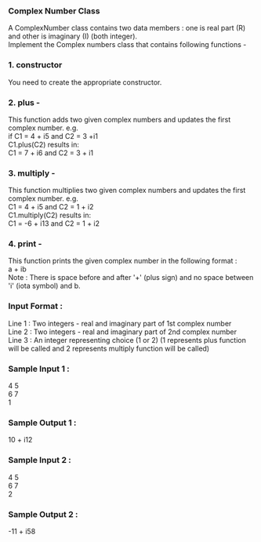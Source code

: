 ### Complex Number Class
A ComplexNumber class contains two data members : one is real part (R) and other is imaginary (I) (both integer).<br/>
Implement the Complex numbers class that contains following functions -<br/>
### 1. constructor<br/>
You need to create the appropriate constructor.<br/>
### 2. plus -<br/>
This function adds two given complex numbers and updates the first complex number.
e.g.<br/>
if C1 = 4 + i5 and C2 = 3 +i1<br/>
C1.plus(C2) results in: <br/>
C1 = 7 + i6 and C2 = 3 + i1<br/>
### 3. multiply -<br/>
This function multiplies two given complex numbers and updates the first complex number.
e.g.<br/>
C1 = 4 + i5 and C2 = 1 + i2<br/>
C1.multiply(C2) results in: <br/>
C1 = -6 + i13 and C2 = 1 + i2<br/>
### 4. print -<br/>
This function prints the given complex number in the following format :<br/>
a + ib<br/>
Note : There is space before and after '+' (plus sign) and no space between 'i' (iota symbol) and b.<br/>
### Input Format :
Line 1 : Two integers - real and imaginary part of 1st complex number<br/>
Line 2 : Two integers - real and imaginary part of 2nd complex number<br/>
Line 3 : An integer representing choice (1 or 2) (1 represents plus function will be called and 2 represents multiply function will be called)
### Sample Input 1 :
4 5 <br/>
6 7 <br/>
1
### Sample Output 1 :
10 + i12
### Sample Input 2 :
4 5 <br/>
6 7 <br/>
2
### Sample Output 2 :
-11 + i58